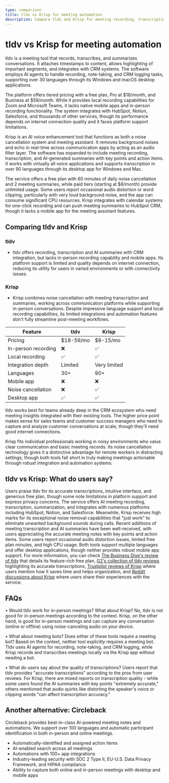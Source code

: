 ```yaml
---
type: comparison
title: tldv vs Krisp for meeting automation
description: Compare tldv and Krisp for meeting recording, transcription, and automation features. Detailed breakdown of pricing, features, and user reviews to help choose the right meeting tool.
---
```


# tldv vs Krisp for meeting automation

tldv is a meeting tool that records, transcribes, and summarizes conversations. It attaches timestamps to content, allows highlighting of important segments, and integrates with CRM systems. The software employs AI agents to handle recording, note-taking, and CRM logging tasks, supporting over 30 languages through its Windows and macOS desktop applications.

The platform offers tiered pricing with a free plan, Pro at $18/month, and Business at $59/month. While it provides local recording capabilities for Zoom and Microsoft Teams, it lacks native mobile apps and in-person recording functionality. The system integrates with HubSpot, Notion, Salesforce, and thousands of other services, though its performance depends on internet connection quality and it faces platform support limitations.

Krisp is an AI voice enhancement tool that functions as both a noise cancellation system and meeting assistant. It removes background noises and echo in real-time across communication apps by acting as an audio filter layer. The software has expanded to include meeting recording, transcription, and AI-generated summaries with key points and action items. It works with virtually all voice applications and supports transcription in over 90 languages through its desktop app for Windows and Mac.

The service offers a free plan with 60 minutes of daily noise cancellation and 2 meeting summaries, while paid tiers (starting at $8/month) provide unlimited usage. Some users report occasional audio distortion or word clipping, particularly with very loud background noise, and the app can consume significant CPU resources. Krisp integrates with calendar systems for one-click recording and can push meeting summaries to HubSpot CRM, though it lacks a mobile app for the meeting assistant features.

## Comparing tldv and Krisp

### tldv

* tldv offers recording, transcription and AI summaries with CRM integration, but lacks in-person recording capability and mobile apps. Its platform support is limited and quality depends on internet connection, reducing its utility for users in varied environments or with connectivity issues.

### Krisp

* Krisp combines noise cancellation with meeting transcription and summaries, working across communication platforms while supporting in-person conversations. Despite impressive language support and local recording capabilities, its limited integrations and automation features don't fully streamline post-meeting workflows.

| Feature | tldv | Krisp |
|---------|------|-------|
| Pricing | $18-59/mo | $8-15/mo |
| In-person recording | ❌ | ✅ |
| Local recording | ✅ | ✅ |
| Integration depth | Limited | Very limited |
| Languages | 30+ | 90+ |
| Mobile app | ❌ | ❌ |
| Noise cancellation | ❌ | ✅ |
| Desktop app | ✅ | ✅ |

tldv works best for teams already deep in the CRM ecosystem who need meeting insights integrated with their existing tools. The higher price point makes sense for sales teams and customer success managers who need to capture and analyze customer conversations at scale, though they'll need good internet connections.

Krisp fits individual professionals working in noisy environments who value clear communication and basic meeting records. Its noise cancellation technology gives it a distinctive advantage for remote workers in distracting settings, though both tools fall short in truly making meetings actionable through robust integration and automation systems.

## tldv vs Krisp: What do users say?

Users praise tldv for its accurate transcriptions, intuitive interface, and generous free plan, though some note limitations in platform support and express privacy concerns. The service offers AI meeting recording, transcription, summarization, and integrates with numerous platforms including HubSpot, Notion, and Salesforce. Meanwhile, Krisp receives high marks for its exceptional noise removal capabilities that "just work" to eliminate unwanted background sounds during calls. Recent additions of meeting transcription and AI summaries have been well-received, with users appreciating the accurate meeting notes with key points and action items. Some users report occasional audio distortion issues, limited free plan minutes, and high CPU usage. Both tools support multiple languages and offer desktop applications, though neither provides robust mobile app support. For more information, you can check [The Business Dive's review of tldv](https://thebusinessdive.com/tldv-review) that details its feature-rich free plan, [G2's collection of tldv reviews](https://www.g2.com/products/tl-dv/reviews) highlighting its accurate transcriptions, [Trustpilot reviews of Krisp](https://www.trustpilot.com/review/krisp.ai) where users mention how it saves time and helps organization, and [Reddit discussions about Krisp](https://www.reddit.com/r/digitalnomad/comments/1ggviog/best_noise_cancellation_software_ive_been/) where users share their experiences with the service.

## FAQs 
• Would tldv work for in-person meetings? What about Krisp?
No, tldv is not good for in-person meetings according to the context. Krisp, on the other hand, is good for in-person meetings and can capture any conversation (online or offline) using noise-canceling audio on your device.

• What about meeting bots? Does either of these tools require a meeting bot?
Based on the context, neither tool explicitly requires a meeting bot. Tldv uses AI agents for recording, note-taking, and CRM logging, while Krisp records and transcribes meetings locally via the Krisp app without needing a bot.

• What do users say about the quality of transcriptions?
Users report that tldv provides "accurate transcriptions" according to the pros from user reviews. For Krisp, there are mixed reports on transcription quality - while some users found the AI summaries with key points "extremely accurate," others mentioned that audio quirks like distorting the speaker's voice or clipping words "can affect transcription accuracy."

## Another alternative: Circleback
Circleback provides best-in-class AI-powered meeting notes and automations. We support over 100 languages and automatic participant identification in both in-person and online meetings.
* Automatically-identified and assigned action items
* AI-enabled search across all meetings
* Automations with 100+ app integrations
* Industry-leading security with SOC 2 Type II, EU-U.S. Data Privacy Framework, and HIPAA compliance
* Ability to capture both online and in-person meetings with desktop and mobile apps